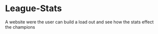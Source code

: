 # League-Stats
A website were the user can build a load out and see how the stats effect the champions
